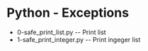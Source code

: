 # Python - Exceptions
- 0-safe_print_list.py -- Print list
- 1-safe_print_integer.py -- Print ingeger list
